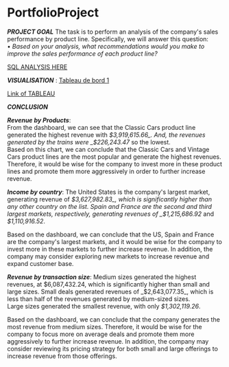 # PortfolioProject

_**PROJECT GOAL**_
The task is to perform an analysis of the company's sales performance by product line. 
Specifically, we will answer this question:  
• *Based on your analysis, what recommendations would you make to improve the sales performance of each product line?*

 [SQL ANALYSIS HERE](https://github.com/Morelkdata/PortfolioProject/blob/main/AnalyseRFM.sql)

__*VISUALISATION*__ : [Tableau de bord 1](https://user-images.githubusercontent.com/129965534/232231356-fa183e46-ccb7-4894-9f38-2c0167a5053b.png)


[Link of TABLEAU](https://public.tableau.com/views/PortfolioAnalyseVenteParMorelK/Tableaudebord1?:language=fr-FR&:display_count=n&:origin=viz_share_link)


__*CONCLUSION*__

__*Revenue by Products*__:  
From the dashboard, we can see that the Classic Cars product line generated the highest revenue with _$3,919,615.66_. 
And, the revenues generated by the trains were _$226,243.47_ so the lowest.  
Based on this chart, we can conclude that the Classic Cars and Vintage Cars product lines are the most popular and generate the highest revenues. 
Therefore, it would be wise for the company to invest more in these product lines and promote them more aggressively in order to further increase revenue.  

__*Income by country*__:  The United States is the company's largest market, generating revenue of _$3,627,982.83_, which is significantly higher than any other country on the list.  
Spain and France are the second and third largest markets, respectively, generating revenues of _$1,215,686.92_ and _$1,110,916.52_.  

Based on the dashboard, we can conclude that the US, Spain and France are the company's largest markets, and it would be wise for the company to invest more in these markets to further increase revenue. 
In addition, the company may consider exploring new markets to increase revenue and expand customer base.  

__*Revenue by transaction size*__:  Medium sizes generated the highest revenues, at $6,087,432.24, which is significantly higher than small and large sizes.  
Small deals generated revenues of _$2,643,077.35_, which is less than half of the revenues generated by medium-sized sizes.  
Large sizes generated the smallest revenue, with only _$1,302,119.26_.  

Based on the dashboard, we can conclude that the company generates the most revenue from medium sizes. 
Therefore, it would be wise for the company to focus more on average deals and promote them more aggressively to further increase revenue. 
In addition, the company may consider reviewing its pricing strategy for both small and large offerings to increase revenue from those offerings.